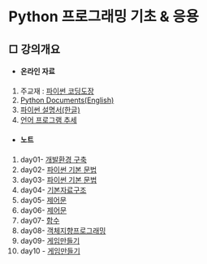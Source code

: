 # Python 프로그래밍 기초 & 응용


## □ 강의개요

- #### 온라인 자료

1. 주교재 : [파이썬 코딩도장](https://dojang.io/course/view.php?id=7)
2. [Python Documents(English)](https://docs.python.org/3/)
3. [파이썬 설명서(한글)](https://docs.python.org/ko/3.9/contents.html)
4. [언어 프로그램 추세](https://tiobe.com/tiobe-index/)

- #### 노트

1. day01- [개발환경 구축](./note/day01.md)
2. day02- [파이썬 기본 문법](./note/day02.md)
3. day03- [파이썬 기본 문법](./note/day02.md)
4. day04- [기본자료구조](./note/day04-05.md)
5. day05- [제어문](./note/day03.md)
6. day06- [제어문](./note/day03.md)
7. day07- [함수 ](./note/day06.md)
8. day08- [객체지향프로그래밍 ](./note/day07.md)
9. day09- [게임만들기](./note/updowngame.md)
10. day10 - [게임만들기](./note/baseball.md)
